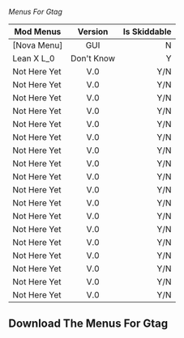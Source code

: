 _Menus For Gtag_

| Mod Menus     | Version       |Is Skiddable|
| ------------- |:-------------:| -----:|
| [Nova Menu]   |GUI            |N      | 
| Lean X L_0    | Don't Know    |Y      |
| Not Here Yet  | V.0           | Y/N   |
| Not Here Yet  | V.0           | Y/N   |
| Not Here Yet  | V.0           | Y/N   |
| Not Here Yet  | V.0           | Y/N   |
| Not Here Yet  | V.0           | Y/N   |
| Not Here Yet  | V.0           | Y/N   |
| Not Here Yet  | V.0           | Y/N   |
| Not Here Yet  | V.0           | Y/N   |
| Not Here Yet  | V.0           | Y/N   |
| Not Here Yet  | V.0           | Y/N   |
| Not Here Yet  | V.0           | Y/N   |
| Not Here Yet  | V.0           | Y/N   |
| Not Here Yet  | V.0           | Y/N   |
| Not Here Yet  | V.0           | Y/N   |
| Not Here Yet  | V.0           | Y/N   |
| Not Here Yet  | V.0           | Y/N   |
| Not Here Yet  | V.0           | Y/N   |
| Not Here Yet  | V.0           | Y/N   |

## Download The Menus For Gtag
